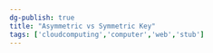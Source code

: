 ```yaml
---  
dg-publish: true  
title: "Asymmetric vs Symmetric Key"  
tags: ['cloudcomputing','computer','web','stub']  
---  
```


